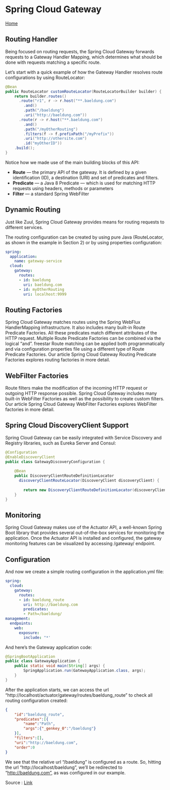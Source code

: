 # Spring Cloud Gateway
 [Home](README.md)

## Routing Handler

Being focused on routing requests, the Spring Cloud Gateway forwards requests to a Gateway Handler Mapping, which determines what should be done with requests matching a specific route.

Let’s start with a quick example of how the Gateway Handler resolves route configurations by using RouteLocator:

```java
@Bean
public RouteLocator customRouteLocator(RouteLocatorBuilder builder) {
    return builder.routes()
      .route("r1", r -> r.host("**.baeldung.com")
        .and()
        .path("/baeldung")
        .uri("http://baeldung.com"))
      .route(r -> r.host("**.baeldung.com")
        .and()
        .path("/myOtherRouting")
        .filters(f -> f.prefixPath("/myPrefix"))
        .uri("http://othersite.com")
        .id("myOtherID"))
    .build();
}
```
Notice how we made use of the main building blocks of this API:

- __Route__ — the primary API of the gateway. It is defined by a given identification (ID), a destination (URI) and set of predicates and filters.
- __Predicate__ — a Java 8 Predicate — which is used for matching HTTP requests using headers, methods or parameters
- __Filter__ — a standard Spring WebFilter

## Dynamic Routing

Just like Zuul, Spring Cloud Gateway provides means for routing requests to different services.

The routing configuration can be created by using pure Java (RouteLocator, as shown in the example in Section 2) or by using properties configuration:

```yaml
spring:
  application:
    name: gateway-service  
  cloud:
    gateway:
      routes:
      - id: baeldung
        uri: baeldung.com
      - id: myOtherRouting
        uri: localhost:9999
```

## Routing Factories

Spring Cloud Gateway matches routes using the Spring WebFlux HandlerMapping infrastructure. It also includes many built-in Route Predicate Factories. All these predicates match different attributes of the HTTP request. Multiple Route Predicate Factories can be combined via the logical “and”.
freestar Route matching can be applied both programmatically and via configuration properties file using a different type of Route Predicate Factories.
Our article Spring Cloud Gateway Routing Predicate Factories explores routing factories in more detail.

## WebFilter Factories

Route filters make the modification of the incoming HTTP request or outgoing HTTP response possible.
Spring Cloud Gateway includes many built-in WebFilter Factories as well as the possibility to create custom filters.
Our article Spring Cloud Gateway WebFilter Factories explores WebFilter factories in more detail.

## Spring Cloud DiscoveryClient Support

Spring Cloud Gateway can be easily integrated with Service Discovery and Registry libraries, such as Eureka Server and Consul:

```java
@Configuration
@EnableDiscoveryClient
public class GatewayDiscoveryConfiguration {
 
    @Bean
    public DiscoveryClientRouteDefinitionLocator 
      discoveryClientRouteLocator(DiscoveryClient discoveryClient) {
 
        return new DiscoveryClientRouteDefinitionLocator(discoveryClient);
    }
}
```

## Monitoring

Spring Cloud Gateway makes use of the Actuator API, a well-known Spring Boot library that provides several out-of-the-box services for monitoring the application. Once the Actuator API is installed and configured, the gateway monitoring features can be visualized by accessing /gateway/ endpoint.

## Configuration 

And now we create a simple routing configuration in the application.yml file:

```yaml
spring:
  cloud:
    gateway:
      routes:
      - id: baeldung_route
        uri: http://baeldung.com
        predicates:
        - Path=/baeldung/
management:
  endpoints:
    web:
      exposure:
        include: "*'
```

And here’s the Gateway application code:

```java
@SpringBootApplication
public class GatewayApplication {
    public static void main(String[] args) {
        SpringApplication.run(GatewayApplication.class, args);
    }
}
```

After the application starts, we can access the url “http://localhost/actuator/gateway/routes/baeldung_route” to check all routing configuration created:

```json
{
    "id":"baeldung_route",
    "predicates":[{
        "name":"Path",
        "args":{"_genkey_0":"/baeldung"}
    }],
    "filters":[],
    "uri":"http://baeldung.com",
    "order":0
}
```

We see that the relative url “/baeldung” is configured as a route. So, hitting the url “http://localhost/baeldung”, we’ll be redirected to “http://baeldung.com”, as was configured in our example.

Source :
[Link](https://www.baeldung.com/spring-cloud-gateway)

